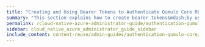 ```yaml
---
title: "Creating and Using Bearer Tokens to Authenticate Qumulo Core REST API Calls"
summary: "This section explains how to create bearer tokens&mdash;by using the Qumulo Core REST API or the Web UI&mdash;to authenticate Qumulo Core REST API calls."
permalink: /cloud-native-azure-administrator-guide/authentication-qumulo-core/creating-using-bearer-tokens-to-authenticate-qumulo-rest-api-calls.html
sidebar: cloud_native_azure_administrator_guide_sidebar
include_content: content-reuse/admin-guides/authentication-qumulo-core/creating-using-bearer-tokens-to-authenticate-qumulo-rest-api-calls.md
---
```

